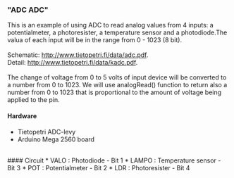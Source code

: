 ### "ADC ADC"
This is an example of using ADC to read analog values from 4 inputs: a potentialmeter, a photoresister, a temperature sensor and a photodiode.The valua of each input will be in the range from 0 - 1023 (8 bit).
<br><br>
Schematic: http://www.tietopetri.fi/data/adc.pdf.
<br>
Detail: http://www.tietopetri.fi/data/kadc.pdf.
<br><br>
The change of voltage from 0 to 5 volts of input device will be converted to a number from 0 to 1023. We will use analogRead() function to return also a number from 0 to 1023 that is proportional to the amount of voltage being applied to the pin.
#### Hardware
* Tietopetri ADC-levy
* Arduino Mega 2560 board

<br>
#### Circuit
* VALO  : Photodiode         - Bit 1 
* LAMPO : Temperature sensor - Bit 3 
* POT   : Potentialmeter     - Bit 2
* LDR   : Photoresister      - Bit 4
